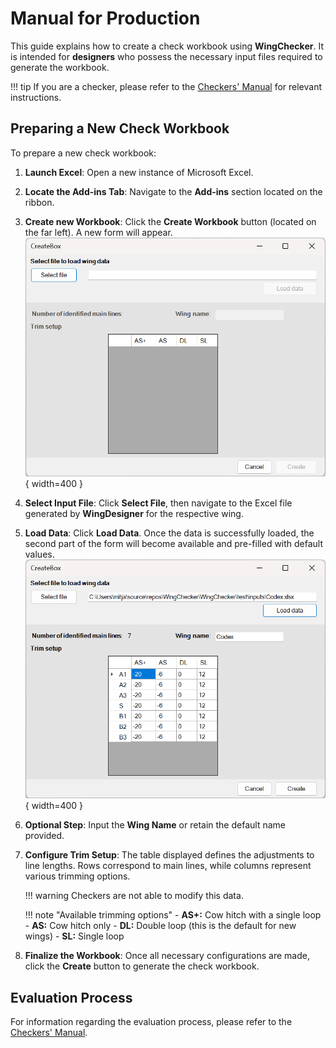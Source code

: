# Manual for Production

This guide explains how to create a check workbook using **WingChecker**. It is intended for **designers** who possess the necessary input files required to generate the workbook.

!!! tip
    If you are a checker, please refer to the [Checkers' Manual](manual.md) for relevant instructions.

## Preparing a New Check Workbook

To prepare a new check workbook:

1. **Launch Excel**: Open a new instance of Microsoft Excel.
2. **Locate the Add-ins Tab**: Navigate to the **Add-ins** section located on the ribbon.
3. **Create new Workbook**: Click the **Create Workbook** button (located on the far left). A new form will appear.  
   ![Workbook Creation Form](../images/create_workbook_blank.png){ width=400 }
4. **Select Input File**: Click **Select File**, then navigate to the Excel file generated by **WingDesigner** for the respective wing.
5. **Load Data**: Click **Load Data**. Once the data is successfully loaded, the second part of the form will become available and pre-filled with default values.  
   ![Form with Loaded Data](../images/create_workbook_filled.png){ width=400 }
6. **Optional Step**: Input the **Wing Name** or retain the default name provided.
7. **Configure Trim Setup**: 
    The table displayed defines the adjustments to line lengths. Rows correspond to main lines, while columns represent various trimming options.

    !!! warning
        Checkers are not able to modify this data.

    !!! note "Available trimming options"
        - **AS+:** Cow hitch with a single loop
        - **AS:** Cow hitch only
        - **DL:** Double loop (this is the default for new wings) 
        - **SL:** Single loop

8. **Finalize the Workbook**: Once all necessary configurations are made, click the **Create** button to generate the check workbook.


## Evaluation Process

For information regarding the evaluation process, please refer to the [Checkers' Manual](manual.md).